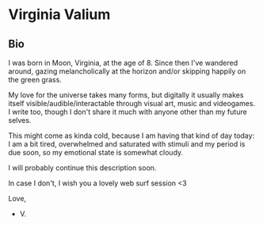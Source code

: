 # Virginia Valium
## Bio

I was born in Moon, Virginia, at the age of 8. Since then I've wandered around, gazing melancholically at the horizon and/or skipping happily on the green grass.

My love for the universe takes many forms, but digitally it usually makes itself visible/audible/interactable through visual art, music and videogames. I write too, though I don't share it much with anyone other than my future selves.

This might come as kinda cold, because I am having that kind of day today: I am a bit tired, overwhelmed and saturated with stimuli and my period is due soon, so my emotional state is somewhat cloudy.

I will probably continue this description soon.

In case I don't, I wish you a lovely web surf session <3


Love,

- V.
